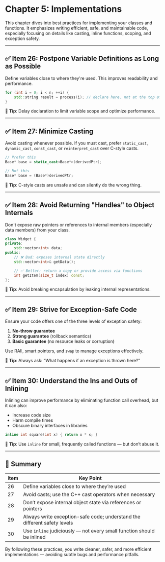 # Chapter 5: Implementations

This chapter dives into best practices for implementing your classes and functions. It emphasizes writing efficient, safe, and maintainable code, especially focusing on details like casting, inline functions, scoping, and exception safety.

---

## ✅ Item 26: Postpone Variable Definitions as Long as Possible

Define variables close to where they're used. This improves readability and performance.

```cpp
for (int i = 0; i < n; ++i) {
    std::string result = process(i); // declare here, not at the top of the function
}
```

🧠 **Tip**: Delay declaration to limit variable scope and optimize performance.

---

## ✅ Item 27: Minimize Casting

Avoid casting whenever possible. If you must cast, prefer `static_cast`, `dynamic_cast`, `const_cast`, or `reinterpret_cast` over C-style casts.

```cpp
// Prefer this
Base* base = static_cast<Base*>(derivedPtr);

// Not this
Base* base = (Base*)derivedPtr;
```

🧠 **Tip**: C-style casts are unsafe and can silently do the wrong thing.

---

## ✅ Item 28: Avoid Returning "Handles" to Object Internals

Don't expose raw pointers or references to internal members (especially data members) from your class.

```cpp
class Widget {
private:
    std::vector<int> data;
public:
    // ❌ Bad: exposes internal state directly
    std::vector<int>& getData();

    // ✅ Better: return a copy or provide access via functions
    int getItem(size_t index) const;
};
```

🧠 **Tip**: Avoid breaking encapsulation by leaking internal representations.

---

## ✅ Item 29: Strive for Exception-Safe Code

Ensure your code offers one of the three levels of exception safety:
1. **No-throw guarantee**
2. **Strong guarantee** (rollback semantics)
3. **Basic guarantee** (no resource leaks or corruption)

Use RAII, smart pointers, and `swap` to manage exceptions effectively.

🧠 **Tip**: Always ask: “What happens if an exception is thrown here?”

---

## ✅ Item 30: Understand the Ins and Outs of Inlining

Inlining can improve performance by eliminating function call overhead, but it can also:
- Increase code size
- Harm compile times
- Obscure binary interfaces in libraries

```cpp
inline int square(int x) { return x * x; }
```

🧠 **Tip**: Use `inline` for small, frequently called functions — but don’t abuse it.

---

## 📌 Summary

| Item | Key Point |
|------|-----------|
| 26 | Define variables close to where they’re used |
| 27 | Avoid casts; use the C++ cast operators when necessary |
| 28 | Don’t expose internal object state via references or pointers |
| 29 | Always write exception-safe code; understand the different safety levels |
| 30 | Use `inline` judiciously — not every small function should be inlined |

By following these practices, you write cleaner, safer, and more efficient implementations — avoiding subtle bugs and performance pitfalls.
